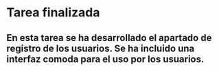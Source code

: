 # Tarea finalizada

## En esta tarea se ha desarrollado el apartado de registro de los usuarios. Se ha incluido una interfaz comoda para el uso por los usuarios.
